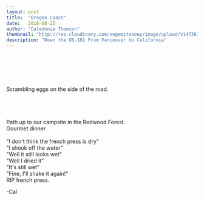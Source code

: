 ```yaml
---
layout: post
title:  "Oregon Coast"
date:   2016-08-25
author: "Caledonia Thomson"
thumbnail: "http://res.cloudinary.com/vegemitesoup/image/upload/v1473611219/west_coast_usa/5.jpg"
description: "Down the US-101 From Vancouver to California"
---
```


<div class="row vertical-align">
	<a href="http://res.cloudinary.com/vegemitesoup/image/upload/v1473611219/west_coast_usa/1.jpg"><img class="lazy" data-original="http://res.cloudinary.com/vegemitesoup/image/upload/v1473611219/west_coast_usa/1.jpg" /></a>   
</div>

<div class="row vertical-align">
<div class="col-sm-6 col-xs-12">
	<a href="http://res.cloudinary.com/vegemitesoup/image/upload/v1473611219/west_coast_usa/2.jpg"><img class="lazy" data-original="http://res.cloudinary.com/vegemitesoup/image/upload/v1473611219/west_coast_usa/2.jpg" /></a>
</div>

<!--excerpt-->

<div class="col-sm-6 col-xs-12">
	<a href="http://res.cloudinary.com/vegemitesoup/image/upload/v1473611219/west_coast_usa/3.jpg"><img class="lazy" data-original="http://res.cloudinary.com/vegemitesoup/image/upload/v1473611219/west_coast_usa/3.jpg" /></a>
</div>
</div>
<a href="http://res.cloudinary.com/vegemitesoup/image/upload/v1473611219/west_coast_usa/4.jpg"><img class="lazy" data-original="http://res.cloudinary.com/vegemitesoup/image/upload/v1473611219/west_coast_usa/4.jpg" /></a>

<a href="http://res.cloudinary.com/vegemitesoup/image/upload/v1473611219/west_coast_usa/5.jpg"><img class="lazy" data-original="http://res.cloudinary.com/vegemitesoup/image/upload/v1473611219/west_coast_usa/5.jpg" /></a>

<div class="row vertical-align">
<div class="col-sm-5 col-xs-12">
	<a href="http://res.cloudinary.com/vegemitesoup/image/upload/v1473611219/west_coast_usa/7.jpg"><img class="lazy" data-original="http://res.cloudinary.com/vegemitesoup/image/upload/v1473611219/west_coast_usa/7.jpg" /></a> 
</div>

<div class="col-sm-7 col-xs-12">                   
	<a href="http://res.cloudinary.com/vegemitesoup/image/upload/v1473611219/west_coast_usa/6.jpg"><img class="lazy" data-original="http://res.cloudinary.com/vegemitesoup/image/upload/v1473611219/west_coast_usa/6.jpg" /></a> 
</div>  
</div>

<center>
<a href="http://res.cloudinary.com/vegemitesoup/image/upload/v1473611219/west_coast_usa/8.jpg"><img class="lazy" data-original="http://res.cloudinary.com/vegemitesoup/image/upload/v1473611219/west_coast_usa/8.jpg" /></a>
</center>

<a href="http://res.cloudinary.com/vegemitesoup/image/upload/v1473611219/west_coast_usa/9.jpg"><img class="lazy" data-original="http://res.cloudinary.com/vegemitesoup/image/upload/v1473611219/west_coast_usa/9.jpg" /></a>

 <!--excerpt-->

<div class="row vertical-align">
<div class="col-sm-6 col-xs-12">
	<a href="http://res.cloudinary.com/vegemitesoup/image/upload/v1473611219/west_coast_usa/10.jpg"><img class="lazy" data-original="http://res.cloudinary.com/vegemitesoup/image/upload/v1473611219/west_coast_usa/10.jpg" /></a>
</div>

<div class="col-sm-6 col-xs-12">
	<a href="http://res.cloudinary.com/vegemitesoup/image/upload/v1473611219/west_coast_usa/10-5.jpg"><img class="lazy" data-original="http://res.cloudinary.com/vegemitesoup/image/upload/v1473611219/west_coast_usa/10-5.jpg" /></a>
</div>
</div>

<a href="http://res.cloudinary.com/vegemitesoup/image/upload/v1473611219/west_coast_usa/11.jpg"><img class="lazy" data-original="http://res.cloudinary.com/vegemitesoup/image/upload/v1473611219/west_coast_usa/11.jpg" /></a>

<div class="row vertical-align">
<div class="col-sm-6 col-xs-12">
<a href="http://res.cloudinary.com/vegemitesoup/image/upload/v1473611219/west_coast_usa/12.jpg"><img class="lazy" data-original="http://res.cloudinary.com/vegemitesoup/image/upload/v1473611219/west_coast_usa/12.jpg" /></a>
</div>
<div class="col-sm-6 col-xs-12">
Scrambling eggs on the side of the road.
</div>
</div>


<a href="http://res.cloudinary.com/vegemitesoup/image/upload/v1473611219/west_coast_usa/13.jpg"><img class="lazy" data-original="http://res.cloudinary.com/vegemitesoup/image/upload/v1473611219/west_coast_usa/13.jpg" /></a>

<div class="row vertical-align">                   
	<a href="http://res.cloudinary.com/vegemitesoup/image/upload/v1473611219/west_coast_usa/14.jpg"><img class="lazy" data-original="http://res.cloudinary.com/vegemitesoup/image/upload/v1473611219/west_coast_usa/14.jpg" /></a> 
</div>  

<a href="http://res.cloudinary.com/vegemitesoup/image/upload/v1473611219/west_coast_usa/15.jpg"><img class="lazy" data-original="http://res.cloudinary.com/vegemitesoup/image/upload/v1473611219/west_coast_usa/15.jpg" /></a>

<a href="http://res.cloudinary.com/vegemitesoup/image/upload/v1473611219/west_coast_usa/15-1.jpg"><img class="lazy" data-original="http://res.cloudinary.com/vegemitesoup/image/upload/v1473611219/west_coast_usa/15-1.jpg" /></a>

<div class="row vertical-align">
<div class="col-sm-6 col-xs-12">
	<div class="row vertical-align">
		Path up to our campsite in the Redwood Forest.
	</div>
	<div class="row vertical-align">
		<a href="http://res.cloudinary.com/vegemitesoup/image/upload/v1473611219/west_coast_usa/16.jpg"><img class="lazy" data-original="http://res.cloudinary.com/vegemitesoup/image/upload/v1473611219/west_coast_usa/16.jpg" /></a>
	</div>
</div>
<div class="col-sm-6 col-xs-12">
<a href="http://res.cloudinary.com/vegemitesoup/image/upload/v1473611219/west_coast_usa/17.jpg"><img class="lazy" data-original="http://res.cloudinary.com/vegemitesoup/image/upload/v1473611219/west_coast_usa/17.jpg" /></a>
</div>
</div>


<div class="row vertical-align">
<div class="col-sm-6 col-xs-12">
<a href="http://res.cloudinary.com/vegemitesoup/image/upload/v1473611219/west_coast_usa/18.jpg"><img class="lazy" data-original="http://res.cloudinary.com/vegemitesoup/image/upload/v1473611219/west_coast_usa/18.jpg" /></a>
</div>
<div class="col-sm-6 col-xs-12">
	Gourmet dinner
</div>
</div>

<div class="row vertical-align">
<div class="col-sm-6 col-xs-12">
<br>"I don't think the french press is dry"
<br>"I shook off the water"
<br>"Well it still looks wet"
<br>"Well I dried it"
<br>"It's still wet"
<br>"Fine, I'll shake it again!"
<br>RIP french press.
</div>
<div class="col-sm-6 col-xs-12">
<a href="http://res.cloudinary.com/vegemitesoup/image/upload/v1473611219/west_coast_usa/19.jpg"><img class="lazy" data-original="http://res.cloudinary.com/vegemitesoup/image/upload/v1473611219/west_coast_usa/19.jpg" /></a>
</div>
</div>


-Cal